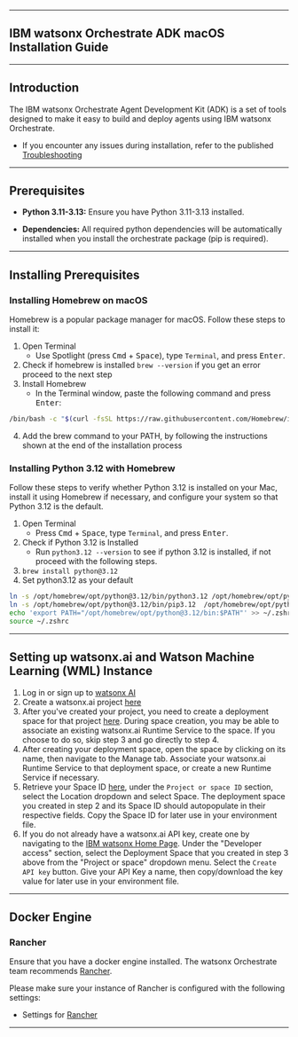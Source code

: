 ******************************************
## IBM watsonx Orchestrate ADK macOS Installation Guide
******************************************

## Introduction

The IBM watsonx Orchestrate Agent Development Kit (ADK) is a set of tools designed to make it easy to build and deploy agents using IBM watsonx Orchestrate.

- If you encounter any issues during installation, refer to the published [Troubleshooting](https://developer.watson-orchestrate.ibm.com/release/troubleshooting)

------------------------------------------

## Prerequisites

- **Python 3.11-3.13:**
  Ensure you have Python 3.11-3.13 installed.

- **Dependencies:**
  All required python dependencies will be automatically installed when you install the orchestrate package (pip is required).

------------------------------------------

## Installing Prerequisites

### Installing Homebrew on macOS
Homebrew is a popular package manager for macOS. Follow these steps to install it:

1. Open Terminal
    - Use Spotlight (press <kbd>Cmd</kbd> + <kbd>Space</kbd>), type `Terminal`, and press <kbd>Enter</kbd>.
2. Check if homebrew is installed `brew --version` if you get an error proceed to the next step
3. Install Homebrew
    - In the Terminal window, paste the following command and press <kbd>Enter</kbd>:
```bash
/bin/bash -c "$(curl -fsSL https://raw.githubusercontent.com/Homebrew/install/HEAD/install.sh)"
```
4. Add the brew command to your PATH, by following the instructions shown at the end of the installation process

### Installing Python 3.12 with Homebrew
Follow these steps to verify whether Python 3.12 is installed on your Mac, install it using Homebrew if necessary, and configure your system so that Python 3.12 is the default.

1. Open Terminal
    - Press <kbd>Cmd</kbd> + <kbd>Space</kbd>, type `Terminal`, and press <kbd>Enter</kbd>.
2. Check if Python 3.12 is Installed
    - Run `python3.12 --version` to see if python 3.12 is installed, if not proceed with the following steps.
3. `brew install python@3.12`
4. Set python3.12 as your default
```bash
ln -s /opt/homebrew/opt/python@3.12/bin/python3.12 /opt/homebrew/opt/python@3.12/bin/python
ln -s /opt/homebrew/opt/python@3.12/bin/pip3.12  /opt/homebrew/opt/python@3.12/bin/pip
echo 'export PATH="/opt/homebrew/opt/python@3.12/bin:$PATH"' >> ~/.zshrc
source ~/.zshrc
```


------------------------------------------

## Setting up watsonx.ai and Watson Machine Learning (WML) Instance

1. Log in or sign up to [watsonx AI](https://eu-de.dataplatform.cloud.ibm.com/registration/stepone)
2. Create a watsonx.ai project [here](https://dataplatform.cloud.ibm.com/projects/?context=wx)
3. After you've created your project, you need to create a deployment space for that project [here](https://dataplatform.cloud.ibm.com/ml-runtime/spaces?context=wx). During space creation, you may be able to associate an existing watsonx.ai Runtime Service to the space. If you choose to do so, skip step 3 and go directly to step 4.
4. After creating your deployment space, open the space by clicking on its name, then navigate to the Manage tab. 
   Associate your watsonx.ai Runtime Service to that deployment space, or create a new Runtime Service if necessary.
5. Retrieve your Space ID [here](https://dataplatform.cloud.ibm.com/developer-access?context=wx), under the `Project or space ID` section, select the Location dropdown and select Space. The deployment space you created in step 2 and its Space ID should autopopulate in their respective fields. Copy the Space ID for later use in your environment file.
6. If you do not already have a watsonx.ai API key, create one by navigating to the [IBM watsonx Home Page](https://dataplatform.cloud.ibm.com/wx/home?context=wx). Under the "Developer access" section, select the Deployment Space that you created in step 3 above from the "Project or space" dropdown menu. Select the `Create API key` button. Give your API Key a name, then copy/download the key value for later use in your environment file.
------------------------------------------

## Docker Engine

### Rancher
Ensure that you have a docker engine installed. The watsonx Orchestrate team 
   recommends [Rancher](https://rancherdesktop.io/).

Please make sure your instance of Rancher is configured with the following settings:
- Settings for [Rancher](https://github.ibm.com/WatsonOrchestrate/wxo-clients/blob/main/_docs/recommended-docker-settings/rancher-settings.md)
------------------------------------------